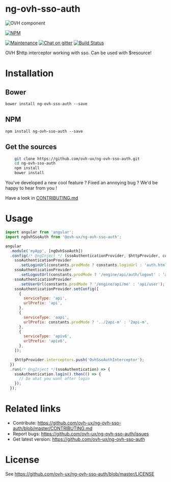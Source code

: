 # ng-ovh-sso-auth

![OVH component](https://user-images.githubusercontent.com/3379410/27423240-3f944bc4-5731-11e7-87bb-3ff603aff8a7.png)

[![NPM](https://nodei.co/npm/ng-ovh-sso-auth.png?downloads=true&downloadRank=true&stars=true)](https://nodei.co/npm/ng-ovh-sso-auth/)

[![Maintenance](https://img.shields.io/maintenance/yes/2018.svg)]() [![Chat on gitter](https://img.shields.io/gitter/room/ovh/ux.svg)](https://gitter.im/ovh/ux) [![Build Status](https://travis-ci.org/ovh/ng-ovh-sso-auth.svg)](https://travis-ci.org/ovh/ng-ovh-sso-auth)

OVH $http interceptor working with sso.
Can be used with $resource!

# Installation

## Bower

    bower install ng-ovh-sso-auth --save

## NPM

    npm install ng-ovh-sso-auth --save

## Get the sources

```bash
    git clone https://github.com/ovh-ux/ng-ovh-sso-auth.git
    cd ng-ovh-sso-auth
    npm install
    bower install
```

You've developed a new cool feature ? Fixed an annoying bug ? We'd be happy
to hear from you !

Have a look in [CONTRIBUTING.md](https://github.com/ovh-ux/ng-ovh-sso-auth/blob/master/CONTRIBUTING.md)

# Usage

```js
import angular from 'angular';
import ngOvhSsoAuth from '@ovh-ux/ng-ovh-sso-auth';

angular
  .module('myApp', [ngOvhSsoAuth])
  .config(/* @ngInject */ (ssoAuthenticationProvider, $httpProvider, constants) => {
    ssoAuthenticationProvider
      .setLoginUrl(constants.prodMode ? constants.loginUrl : 'auth.html');
    ssoAuthenticationProvider
      .setLogoutUrl(constants.prodMode ? '/engine/api/auth/logout' : 'api/proxypass/auth/logout');
    ssoAuthenticationProvider
      .setUserUrl(constants.prodMode ? '/engine/api/me' : 'api/user');
    ssoAuthenticationProvider.setConfig([
      {
        serviceType: 'api',
        urlPrefix: 'api',
      },
      {
        serviceType: 'aapi',
        urlPrefix: constants.prodMode ? '../2api-m' : '2api-m',
      },
      {
        serviceType: 'apiv6',
        urlPrefix: 'apiv6',
      },
    ]);

    $httpProvider.interceptors.push('OvhSsoAuthInterceptor');
  })
  .run(/* @ngInject */(ssoAuthentication) => {
    ssoAuthentication.login().then(() => {
      // Do what you want after login
    });
  });
```

# Related links

 * Contribute: https://github.com/ovh-ux/ng-ovh-sso-auth/blob/master/CONTRIBUTING.md
 * Report bugs: https://github.com/ovh-ux/ng-ovh-sso-auth/issues
 * Get latest version: https://github.com/ovh-ux/ng-ovh-sso-auth

# License

See https://github.com/ovh-ux/ng-ovh-sso-auth/blob/master/LICENSE
